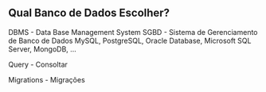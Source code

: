 ## Qual Banco de Dados Escolher?

DBMS - Data Base Management System
SGBD - Sistema de Gerenciamento de Banco de Dados
MySQL, PostgreSQL, Oracle Database, Microsoft SQL Server, MongoDB, ...

Query - Consoltar

Migrations - Migrações
